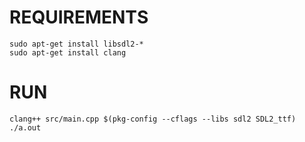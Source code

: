 # REQUIREMENTS

```shell
sudo apt-get install libsdl2-*
sudo apt-get install clang
```

# RUN

```shell
clang++ src/main.cpp $(pkg-config --cflags --libs sdl2 SDL2_ttf)
./a.out
```
